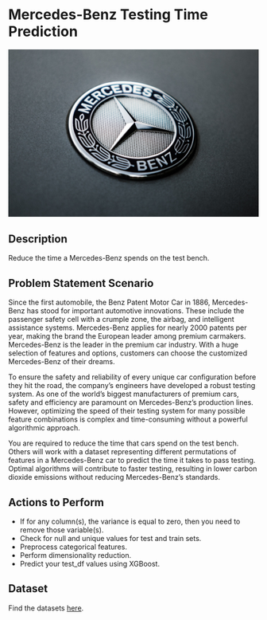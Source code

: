 # Mercedes-Benz Testing Time Prediction
<img src="p-7.jpg" alt="Mercedes-Benz" width="600">

## Description

Reduce the time a Mercedes-Benz spends on the test bench.

## Problem Statement Scenario

Since the first automobile, the Benz Patent Motor Car in 1886, Mercedes-Benz has stood for important automotive innovations. These include the passenger safety cell with a crumple zone, the airbag, and intelligent assistance systems. Mercedes-Benz applies for nearly 2000 patents per year, making the brand the European leader among premium carmakers. Mercedes-Benz is the leader in the premium car industry. With a huge selection of features and options, customers can choose the customized Mercedes-Benz of their dreams.

To ensure the safety and reliability of every unique car configuration before they hit the road, the company’s engineers have developed a robust testing system. As one of the world’s biggest manufacturers of premium cars, safety and efficiency are paramount on Mercedes-Benz’s production lines. However, optimizing the speed of their testing system for many possible feature combinations is complex and time-consuming without a powerful algorithmic approach.

You are required to reduce the time that cars spend on the test bench. Others will work with a dataset representing different permutations of features in a Mercedes-Benz car to predict the time it takes to pass testing. Optimal algorithms will contribute to faster testing, resulting in lower carbon dioxide emissions without reducing Mercedes-Benz’s standards.

## Actions to Perform

- If for any column(s), the variance is equal to zero, then you need to remove those variable(s).
- Check for null and unique values for test and train sets.
- Preprocess categorical features.
- Perform dimensionality reduction.
- Predict your test_df values using XGBoost.

## Dataset

Find the datasets [here](https://example.com/path/to/dataset).

